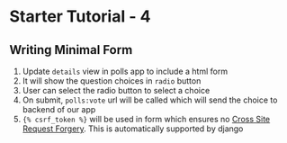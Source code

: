 # Starter Tutorial - 4

## Writing Minimal Form
1. Update `details` view in polls app to include a html form
2. It will show the question choices in `radio` button
3. User can select the radio button to select a choice
4. On submit, `polls:vote` url will be called which will send the choice to backend of our app
5. `{% csrf_token %}` will be used in form which ensures no [Cross Site Request Forgery]((https://portswigger.net/web-security/csrf)). This is automatically supported by django